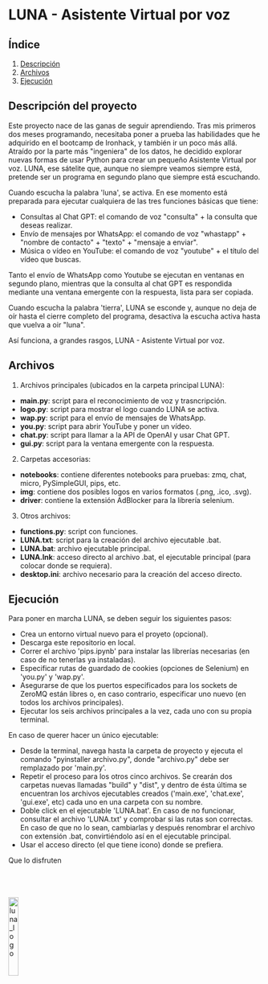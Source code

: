 # LUNA - Asistente Virtual por voz

## Índice

1. [Descripción](#descripción)
2. [Archivos](#archivos)
3. [Ejecución](#ejecución)


<a name="descripción"/>

## Descripción del proyecto

Este proyecto nace de las ganas de seguir aprendiendo. Tras mis primeros dos meses programando, necesitaba poner a prueba las habilidades que he adquirido en el bootcamp de Ironhack, y también ir un poco más allá. Atraído por la parte más "ingeniera" de los datos, he decidido explorar nuevas formas de usar Python para crear un pequeño Asistente Virtual por voz. LUNA, ese sátelite que, aunque no siempre veamos siempre está, pretende ser un programa en segundo plano que siempre está escuchando. 

Cuando escucha la palabra 'luna', se activa. En ese momento está preparada para ejecutar cualquiera de las tres funciones básicas que tiene:

- Consultas al Chat GPT: el comando de voz "consulta" + la consulta que deseas realizar.
- Envío de mensajes por WhatsApp: el comando de voz "whastapp" + "nombre de contacto" + "texto" + "mensaje a enviar".
- Música o vídeo en YouTube: el comando de voz "youtube" + el título del vídeo que buscas.

Tanto el envío de WhatsApp como Youtube se ejecutan en ventanas en segundo plano, mientras que la consulta al chat GPT es respondida mediante una ventana emergente con la respuesta, lista para ser copiada. 

Cuando escucha la palabra 'tierra', LUNA se esconde y, aunque no deja de oír hasta el cierre completo del programa, desactiva la escucha activa hasta que vuelva a oir "luna".

Así funciona, a grandes rasgos, LUNA - Asistente Virtual por voz.

 
 <a name="archivos"/>
 
## Archivos

1. Archivos principales (ubicados en la carpeta principal LUNA):

- <strong>main.py</strong>: script para el reconocimiento de voz y trasncripción.
- <strong>logo.py</strong>: script para mostrar el logo cuando LUNA se activa.
- <strong>wap.py</strong>: script para el envío de mensajes de WhatsApp.
- <strong>you.py</strong>: script para abrir YouTube y poner un vídeo.
- <strong>chat.py</strong>: script para llamar a la API de OpenAI y usar Chat GPT.
- <strong>gui.py</strong>: script para la ventana emergente con la respuesta. 

2. Carpetas accesorias:

- <strong>notebooks</strong>: contiene diferentes notebooks para pruebas: zmq, chat, micro, PySimpleGUI, pips, etc.
- <strong>img</strong>: contiene dos posibles logos en varios formatos (.png, .ico, .svg).
- <strong>driver</strong>: contiene la extensión AdBlocker para la librería selenium.

3. Otros archivos:

- <strong>functions.py</strong>: script con funciones.
- <strong>LUNA.txt</strong>: script para la creación del archivo ejecutable .bat.
- <strong>LUNA.bat</strong>: archivo ejecutable principal.
- <strong>LUNA.lnk</strong>: acceso directo al archivo .bat, el ejecutable principal (para colocar donde se requiera).
- <strong>desktop.ini</strong>: archivo necesario para la creación del acceso directo.


 <a name="ejecucion"/>
 
## Ejecución

Para poner en marcha LUNA, se deben seguir los siguientes pasos:

- Crea un entorno virtual nuevo para el proyeto (opcional).
- Descarga este repositorio en local.
- Correr el archivo 'pips.ipynb' para instalar las librerías necesarias (en caso de no tenerlas ya instaladas).
- Especificar rutas de guardado de cookies (opciones de Selenium) en 'you.py' y 'wap.py'.
- Asegurarse de que los puertos especificados para los sockets de ZeroMQ están libres o, en caso contrario, especificar uno nuevo (en todos los archivos principales).
- Ejecutar los seis archivos principales a la vez, cada uno con su propia terminal.

En caso de querer hacer un único ejecutable:
- Desde la terminal, navega hasta la carpeta de proyecto y ejecuta el comando "pyinstaller archivo.py", donde "archivo.py" debe ser remplazado por 'main.py'.
- Repetir el proceso para los otros cinco archivos. Se crearán dos carpetas nuevas llamadas "build" y "dist", y dentro de ésta última se encuentran los archivos ejecutables creados ('main.exe', 'chat.exe', 'gui.exe', etc) cada uno en una carpeta con su nombre.
- Doble click en el ejecutable 'LUNA.bat'. En caso de no funcionar, consultar el archivo 'LUNA.txt' y comprobar si las rutas son correctas. En caso de que no lo sean, cambiarlas y después renombrar el archivo con extensión .bat, convirtiéndolo así en el ejecutable principal.
- Usar el acceso directo (el que tiene icono) donde se prefiera.

Que lo disfruten 

<br>
<br>
<br>

<img src="https://github.com/CharlyKill7/LUNA/blob/main/img/luna.png" alt="luna_logo" style="width: 20%; height: auto;">


